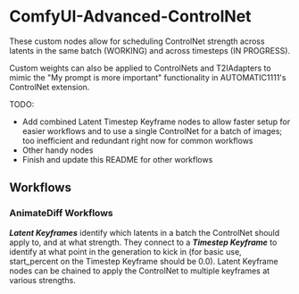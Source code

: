 # ComfyUI-Advanced-ControlNet
These custom nodes allow for scheduling ControlNet strength across latents in the same batch (WORKING) and across timesteps (IN PROGRESS).

Custom weights can also be applied to ControlNets and T2IAdapters to mimic the "My prompt is more important" functionality in AUTOMATIC1111's ControlNet extension.

TODO:
- Add combined Latent Timestep Keyframe nodes to allow faster setup for easier workflows and to use a single ControlNet for a batch of images; too inefficient and redundant right now for common workflows
- Other handy nodes
- Finish and update this README for other workflows

## Workflows

### AnimateDiff Workflows
***Latent Keyframes*** identify which latents in a batch the ControlNet should apply to, and at what strength. They connect to a ***Timestep Keyframe*** to identify at what point in the generation to kick in (for basic use, start_percent on the Timestep Keyframe should be 0.0). Latent Keyframe nodes can be chained to apply the ControlNet to multiple keyframes at various strengths.

